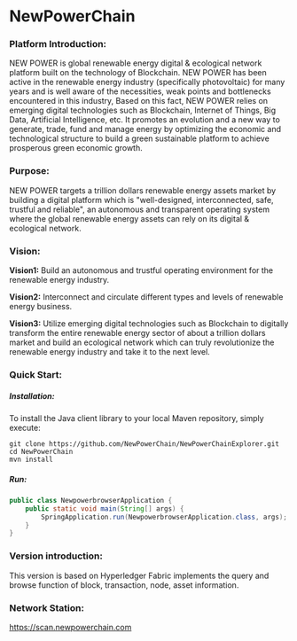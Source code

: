 # NewPowerChain

### Platform Introduction:  
NEW POWER is global renewable energy digital & ecological network platform built on the technology of Blockchain. NEW POWER has been active in the renewable energy industry (specifically photovoltaic) for many years and is well aware of the necessities, weak points and bottlenecks encountered in this industry, Based on this fact, NEW POWER relies on emerging digital technologies such as Blockchain, Internet of Things, Big Data, Artificial Intelligence, etc. It promotes an evolution and a new way to generate, trade, fund and manage energy by optimizing the economic and technological structure to build a green sustainable platform to achieve prosperous green economic growth.

### Purpose:  
NEW POWER targets a trillion dollars renewable energy assets market by building a digital platform which is "well-designed, interconnected, safe, trustful and reliable", an autonomous and transparent operating system where the global renewable energy assets can rely on its digital & ecological network.

### Vision:  
**Vision1:** Build an autonomous and trustful operating environment for the renewable energy industry.  

**Vision2:** Interconnect and circulate different types and levels of renewable energy business.  

**Vision3:** Utilize emerging digital technologies such as Blockchain to digitally transform the entire renewable energy sector of about a trillion dollars market and build an ecological network which can truly revolutionize the renewable energy industry and take it to the next level.  
  
### Quick Start:  
##### Installation:  
To install the Java client library to your local Maven repository, simply execute:  
```shell script
git clone https://github.com/NewPowerChain/NewPowerChainExplorer.git
cd NewPowerChain 
mvn install
``` 
##### Run:
```java
public class NewpowerbrowserApplication {
    public static void main(String[] args) {
        SpringApplication.run(NewpowerbrowserApplication.class, args);
    }
}
```

### Version introduction:  
This version is based on Hyperledger Fabric implements the query and browse function of block, transaction, node, asset information.

### Network Station:  
<https://scan.newpowerchain.com>


